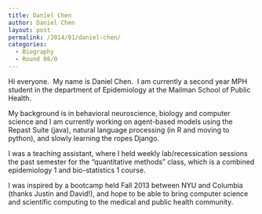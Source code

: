 ```yaml
---
title: Daniel Chen
author: Daniel Chen
layout: post
permalink: /2014/01/daniel-chen/
categories:
  - Biography
  - Round 08/0
---
```

Hi everyone.  My name is Daniel Chen.  I am currently a second year MPH student in the department of Epidemiology at the Mailman School of Public Health.

My background is in behavioral neuroscience, biology and computer science and I am currently working on agent-based models using the Repast Suite (java), natural language processing (in R and moving to python), and slowly learning the ropes Django.

I was a teaching assistant, where I held weekly lab/recessication sessions the past semester for the &#8220;quantitative methods&#8221; class, which is a combined epidemiology 1 and bio-statistics 1 course.

I was inspired by a bootcamp held Fall 2013 between NYU and Columbia (thanks Justin and David!), and hope to be able to bring computer science and scientific computing to the medical and public health community.